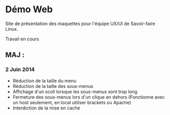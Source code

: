 # Démo Web

Site de présentation des maquettes pour l'équipe UX/UI de Savoir-faire Linux.

Travail en cours



## MAJ :

### 2 Juin 2014

* Réduction de la taille du menu
* Réduction de la taille des sous-menus
* Affichage d'un scoll lorsque les sous-menus sont trop long
* Fermeture des sous-menus lors d'un clique en dehors (Fonctionne avec un host seulement, en local utiliser brackets ou Apache)
* Interdiction de la mise en cache